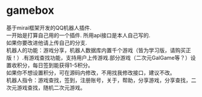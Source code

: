 # gamebox
基于mirai框架开发的QQ机器人插件.  
一开始是打算自己用的一个插件.
所用api接口是本人自己写的.  
如果你要改进他请上传自己的分支.  
机器人的功能：游戏分享，机器人数据库内置千个游戏（皆为学习版，请购买正版！）.有游戏查找功能，支持用户上传游戏.部分游戏（二次元GalGame等？）设置收积分，每日签到能获得1-5积分。  
如果你不想设置积分，可在源码内修改，不用找我修改接口，建议不改。  
机器人指令：游戏查找，签到，注册账号，关于，帮助，分享游戏，分享查找，二次元游戏查找，随机二次元游戏。
